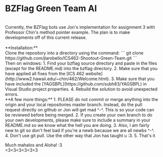 # BZFlag Green Team AI
<br>
Currently, the BZFlag bots use Jon's implementation for assignment 3 with Professor Chin's method pointer example. The plan is to make developments off of this current release.
<br> 
<br>
**Installation:**
<br>
Clone the repository into a directory using the command:
```
git clone https://github.com/jlarobello/ICS462-Shootout-Green-Team.git
```
<br>
Then on windows:
  1. Find your bzflag source directory and paste in the files (except for the README.md) into the bzflag directory.
  2. Make sure that you have applied all fixes from the [ICS 462 website](http://www2.hawaii.edu/~chin/462/Welcome.html).
  3. Make sure that you have included the [YAGSBPL](https://github.com/subh83/YAGSBPL) in Visual Studio project properties.
  4. Rebuild the solution to avoid unexpected errors.

<br>
**A few more things:**
  1. PLEASE do not commit or merge anything into the origin and your local repositories master branch. Instead, do the pull request directly on github or Jon will get mad ^-^. This is so your code can be reviewed before being merged. 
  2. If you create your own branch to do your own developments, please make sure to include a summary in your README.md so we know what the hell you are doing.
  3. Also, I am fairly new to git so don't feel bad if you're a newb because we are all newbs ^-^. 
  4. Don't use git pull. Use the other way that Jon has taught u :3.
  5. That's it
  
Much mahalos and Aloha! :3
<br><3<3<3<3<3<3
